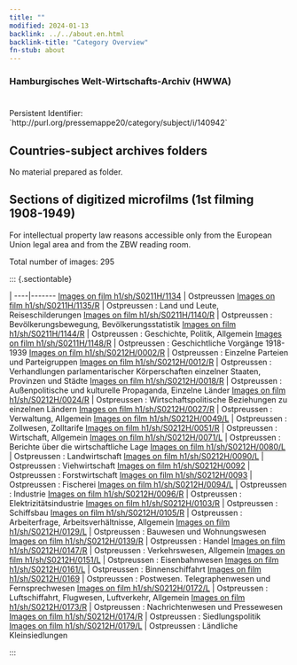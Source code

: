 ```yaml
---
title: ""
modified: 2024-01-13
backlink: ../../about.en.html
backlink-title: "Category Overview"
fn-stub: about
---
```


### Hamburgisches Welt-Wirtschafts-Archiv (HWWA)

# 

<div class="hint">Persistent Identifier: `http://purl.org/pressemappe20/category/subject/i/140942`</div>







## Countries-subject archives folders





No material prepared as folder.



<a id="filmsections" />

## Sections of digitized microfilms (1st filming 1908-1949)

<p>For intellectual property law reasons accessible only from the European Union legal area and from the ZBW reading room.</p>



<p>Total number of images: 295</p>




::: {.sectiontable}

 | 
----|-------
<a class="btn" href="https://pm20.zbw.eu/film/h1/sh/S0211H/1134" rel="nofollow">Images on film h1/sh/S0211H/1134</a> | Ostpreussen
<a class="btn" href="https://pm20.zbw.eu/film/h1/sh/S0211H/1135/R" rel="nofollow">Images on film h1/sh/S0211H/1135/R</a> | Ostpreussen : Land und Leute, Reiseschilderungen
<a class="btn" href="https://pm20.zbw.eu/film/h1/sh/S0211H/1140/R" rel="nofollow">Images on film h1/sh/S0211H/1140/R</a> | Ostpreussen : Bevölkerungsbewegung, Bevölkerungsstatistik
<a class="btn" href="https://pm20.zbw.eu/film/h1/sh/S0211H/1144/R" rel="nofollow">Images on film h1/sh/S0211H/1144/R</a> | Ostpreussen : Geschichte, Politik, Allgemein
<a class="btn" href="https://pm20.zbw.eu/film/h1/sh/S0211H/1148/R" rel="nofollow">Images on film h1/sh/S0211H/1148/R</a> | Ostpreussen : Geschichtliche Vorgänge 1918-1939
<a class="btn" href="https://pm20.zbw.eu/film/h1/sh/S0212H/0002/R" rel="nofollow">Images on film h1/sh/S0212H/0002/R</a> | Ostpreussen : Einzelne Parteien und Parteigruppen
<a class="btn" href="https://pm20.zbw.eu/film/h1/sh/S0212H/0012/R" rel="nofollow">Images on film h1/sh/S0212H/0012/R</a> | Ostpreussen : Verhandlungen parlamentarischer Körperschaften einzelner Staaten, Provinzen und Städte
<a class="btn" href="https://pm20.zbw.eu/film/h1/sh/S0212H/0018/R" rel="nofollow">Images on film h1/sh/S0212H/0018/R</a> | Ostpreussen : Außenpolitische und kulturelle Propaganda, Einzelne Länder
<a class="btn" href="https://pm20.zbw.eu/film/h1/sh/S0212H/0024/R" rel="nofollow">Images on film h1/sh/S0212H/0024/R</a> | Ostpreussen : Wirtschaftspolitische Beziehungen zu einzelnen Ländern
<a class="btn" href="https://pm20.zbw.eu/film/h1/sh/S0212H/0027/R" rel="nofollow">Images on film h1/sh/S0212H/0027/R</a> | Ostpreussen : Verwaltung, Allgemein
<a class="btn" href="https://pm20.zbw.eu/film/h1/sh/S0212H/0049/L" rel="nofollow">Images on film h1/sh/S0212H/0049/L</a> | Ostpreussen : Zollwesen, Zolltarife
<a class="btn" href="https://pm20.zbw.eu/film/h1/sh/S0212H/0051/R" rel="nofollow">Images on film h1/sh/S0212H/0051/R</a> | Ostpreussen : Wirtschaft, Allgemein
<a class="btn" href="https://pm20.zbw.eu/film/h1/sh/S0212H/0071/L" rel="nofollow">Images on film h1/sh/S0212H/0071/L</a> | Ostpreussen : Berichte über die wirtschaftliche Lage
<a class="btn" href="https://pm20.zbw.eu/film/h1/sh/S0212H/0080/L" rel="nofollow">Images on film h1/sh/S0212H/0080/L</a> | Ostpreussen : Landwirtschaft
<a class="btn" href="https://pm20.zbw.eu/film/h1/sh/S0212H/0090/L" rel="nofollow">Images on film h1/sh/S0212H/0090/L</a> | Ostpreussen : Viehwirtschaft
<a class="btn" href="https://pm20.zbw.eu/film/h1/sh/S0212H/0092" rel="nofollow">Images on film h1/sh/S0212H/0092</a> | Ostpreussen : Forstwirtschaft
<a class="btn" href="https://pm20.zbw.eu/film/h1/sh/S0212H/0093" rel="nofollow">Images on film h1/sh/S0212H/0093</a> | Ostpreussen : Fischerei
<a class="btn" href="https://pm20.zbw.eu/film/h1/sh/S0212H/0094/L" rel="nofollow">Images on film h1/sh/S0212H/0094/L</a> | Ostpreussen : Industrie
<a class="btn" href="https://pm20.zbw.eu/film/h1/sh/S0212H/0096/R" rel="nofollow">Images on film h1/sh/S0212H/0096/R</a> | Ostpreussen : Elektrizitätsindustrie
<a class="btn" href="https://pm20.zbw.eu/film/h1/sh/S0212H/0103/R" rel="nofollow">Images on film h1/sh/S0212H/0103/R</a> | Ostpreussen : Schiffsbau
<a class="btn" href="https://pm20.zbw.eu/film/h1/sh/S0212H/0105/R" rel="nofollow">Images on film h1/sh/S0212H/0105/R</a> | Ostpreussen : Arbeiterfrage, Arbeitsverhältnisse, Allgemein
<a class="btn" href="https://pm20.zbw.eu/film/h1/sh/S0212H/0129/L" rel="nofollow">Images on film h1/sh/S0212H/0129/L</a> | Ostpreussen : Bauwesen und Wohnungswesen
<a class="btn" href="https://pm20.zbw.eu/film/h1/sh/S0212H/0139/R" rel="nofollow">Images on film h1/sh/S0212H/0139/R</a> | Ostpreussen : Handel
<a class="btn" href="https://pm20.zbw.eu/film/h1/sh/S0212H/0147/R" rel="nofollow">Images on film h1/sh/S0212H/0147/R</a> | Ostpreussen : Verkehrswesen, Allgemein
<a class="btn" href="https://pm20.zbw.eu/film/h1/sh/S0212H/0151/L" rel="nofollow">Images on film h1/sh/S0212H/0151/L</a> | Ostpreussen : Eisenbahnwesen
<a class="btn" href="https://pm20.zbw.eu/film/h1/sh/S0212H/0161/L" rel="nofollow">Images on film h1/sh/S0212H/0161/L</a> | Ostpreussen : Binnenschiffahrt
<a class="btn" href="https://pm20.zbw.eu/film/h1/sh/S0212H/0169" rel="nofollow">Images on film h1/sh/S0212H/0169</a> | Ostpreussen : Postwesen. Telegraphenwesen und Fernsprechwesen
<a class="btn" href="https://pm20.zbw.eu/film/h1/sh/S0212H/0172/L" rel="nofollow">Images on film h1/sh/S0212H/0172/L</a> | Ostpreussen : Luftschiffahrt, Flugwesen, Luftverkehr, Allgemein
<a class="btn" href="https://pm20.zbw.eu/film/h1/sh/S0212H/0173/R" rel="nofollow">Images on film h1/sh/S0212H/0173/R</a> | Ostpreussen : Nachrichtenwesen und Pressewesen
<a class="btn" href="https://pm20.zbw.eu/film/h1/sh/S0212H/0174/R" rel="nofollow">Images on film h1/sh/S0212H/0174/R</a> | Ostpreussen : Siedlungspolitik
<a class="btn" href="https://pm20.zbw.eu/film/h1/sh/S0212H/0179/L" rel="nofollow">Images on film h1/sh/S0212H/0179/L</a> | Ostpreussen : Ländliche Kleinsiedlungen


:::
















